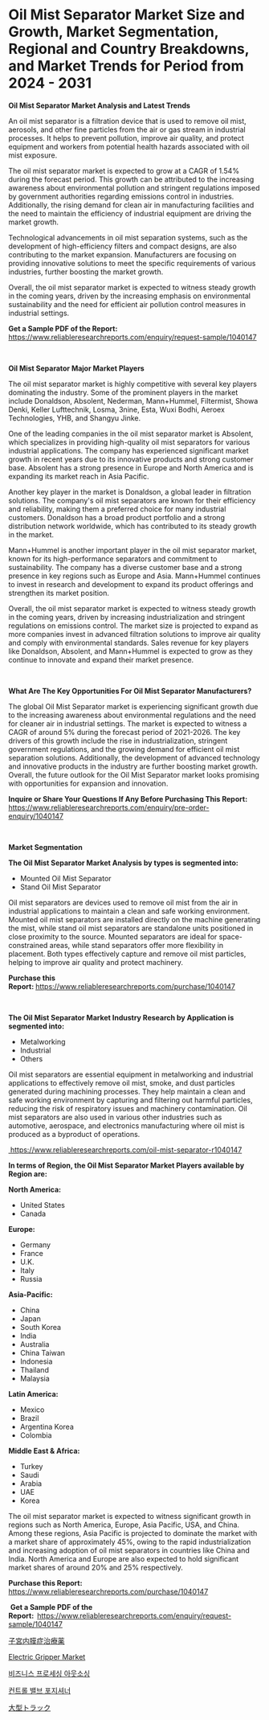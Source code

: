 <p><h1>Oil Mist Separator Market Size and Growth, Market Segmentation, Regional and Country Breakdowns, and Market Trends for Period from 2024 -  2031</h1></p><p><strong>Oil Mist Separator Market Analysis and Latest Trends</strong></p>
<p><p>An oil mist separator is a filtration device that is used to remove oil mist, aerosols, and other fine particles from the air or gas stream in industrial processes. It helps to prevent pollution, improve air quality, and protect equipment and workers from potential health hazards associated with oil mist exposure.</p><p>The oil mist separator market is expected to grow at a CAGR of 1.54% during the forecast period. This growth can be attributed to the increasing awareness about environmental pollution and stringent regulations imposed by government authorities regarding emissions control in industries. Additionally, the rising demand for clean air in manufacturing facilities and the need to maintain the efficiency of industrial equipment are driving the market growth.</p><p>Technological advancements in oil mist separation systems, such as the development of high-efficiency filters and compact designs, are also contributing to the market expansion. Manufacturers are focusing on providing innovative solutions to meet the specific requirements of various industries, further boosting the market growth.</p><p>Overall, the oil mist separator market is expected to witness steady growth in the coming years, driven by the increasing emphasis on environmental sustainability and the need for efficient air pollution control measures in industrial settings.</p></p>
<p><strong>Get a Sample PDF of the Report:&nbsp;</strong> <a href="https://www.reliableresearchreports.com/enquiry/request-sample/1040147">https://www.reliableresearchreports.com/enquiry/request-sample/1040147</a></p>
<p>&nbsp;</p>
<p><strong>Oil Mist Separator Major Market Players</strong></p>
<p><p>The oil mist separator market is highly competitive with several key players dominating the industry. Some of the prominent players in the market include Donaldson, Absolent, Nederman, Mann+Hummel, Filtermist, Showa Denki, Keller Lufttechnik, Losma, 3nine, Esta, Wuxi Bodhi, Aeroex Technologies, YHB, and Shangyu Jinke.</p><p>One of the leading companies in the oil mist separator market is Absolent, which specializes in providing high-quality oil mist separators for various industrial applications. The company has experienced significant market growth in recent years due to its innovative products and strong customer base. Absolent has a strong presence in Europe and North America and is expanding its market reach in Asia Pacific.</p><p>Another key player in the market is Donaldson, a global leader in filtration solutions. The company's oil mist separators are known for their efficiency and reliability, making them a preferred choice for many industrial customers. Donaldson has a broad product portfolio and a strong distribution network worldwide, which has contributed to its steady growth in the market.</p><p>Mann+Hummel is another important player in the oil mist separator market, known for its high-performance separators and commitment to sustainability. The company has a diverse customer base and a strong presence in key regions such as Europe and Asia. Mann+Hummel continues to invest in research and development to expand its product offerings and strengthen its market position.</p><p>Overall, the oil mist separator market is expected to witness steady growth in the coming years, driven by increasing industrialization and stringent regulations on emissions control. The market size is projected to expand as more companies invest in advanced filtration solutions to improve air quality and comply with environmental standards. Sales revenue for key players like Donaldson, Absolent, and Mann+Hummel is expected to grow as they continue to innovate and expand their market presence.</p></p>
<p>&nbsp;</p>
<p><strong>What Are The Key Opportunities For Oil Mist Separator Manufacturers?</strong></p>
<p><p>The global Oil Mist Separator market is experiencing significant growth due to the increasing awareness about environmental regulations and the need for cleaner air in industrial settings. The market is expected to witness a CAGR of around 5% during the forecast period of 2021-2026. The key drivers of this growth include the rise in industrialization, stringent government regulations, and the growing demand for efficient oil mist separation solutions. Additionally, the development of advanced technology and innovative products in the industry are further boosting market growth. Overall, the future outlook for the Oil Mist Separator market looks promising with opportunities for expansion and innovation.</p></p>
<p><strong>Inquire or Share Your Questions If Any Before Purchasing This Report:</strong> <a href="https://www.reliableresearchreports.com/enquiry/pre-order-enquiry/1040147">https://www.reliableresearchreports.com/enquiry/pre-order-enquiry/1040147</a></p>
<p>&nbsp;</p>
<p><strong>Market Segmentation</strong></p>
<p><strong>The Oil Mist Separator Market Analysis by types is segmented into:</strong></p>
<p><ul><li>Mounted Oil Mist Separator</li><li>Stand Oil Mist Separator</li></ul></p>
<p><p>Oil mist separators are devices used to remove oil mist from the air in industrial applications to maintain a clean and safe working environment. Mounted oil mist separators are installed directly on the machine generating the mist, while stand oil mist separators are standalone units positioned in close proximity to the source. Mounted separators are ideal for space-constrained areas, while stand separators offer more flexibility in placement. Both types effectively capture and remove oil mist particles, helping to improve air quality and protect machinery.</p></p>
<p><strong>Purchase this Report:&nbsp;</strong><a href="https://www.reliableresearchreports.com/purchase/1040147">https://www.reliableresearchreports.com/purchase/1040147</a></p>
<p>&nbsp;</p>
<p><strong>The Oil Mist Separator Market Industry Research by Application is segmented into:</strong></p>
<p><ul><li>Metalworking</li><li>Industrial</li><li>Others</li></ul></p>
<p><p>Oil mist separators are essential equipment in metalworking and industrial applications to effectively remove oil mist, smoke, and dust particles generated during machining processes. They help maintain a clean and safe working environment by capturing and filtering out harmful particles, reducing the risk of respiratory issues and machinery contamination. Oil mist separators are also used in various other industries such as automotive, aerospace, and electronics manufacturing where oil mist is produced as a byproduct of operations.</p></p>
<p><a href="https://www.reliableresearchreports.com/oil-mist-separator-r1040147">&nbsp;https://www.reliableresearchreports.com/oil-mist-separator-r1040147</a></p>
<p><strong>In terms of Region, the Oil Mist Separator Market Players available by Region are:</strong></p>
<p>
    <p> <strong> North America: </strong>
        <ul>
            <li>United States</li>
            <li>Canada</li>
        </ul>
        </p> 
    <p> <strong> Europe: </strong>
        <ul>
            <li>Germany</li>
            <li>France</li>
            <li>U.K.</li>
            <li>Italy</li>
            <li>Russia</li>
        </ul>
        </p> 
    <p> <strong> Asia-Pacific: </strong>
        <ul>
            <li>China</li>
            <li>Japan</li>
            <li>South Korea</li>
            <li>India</li>
            <li>Australia</li>
            <li>China Taiwan</li>
            <li>Indonesia</li>
            <li>Thailand</li>
            <li>Malaysia</li>
        </ul>
        </p> 
    <p> <strong> Latin America: </strong>
        <ul>
            <li>Mexico</li>
            <li>Brazil</li>
            <li>Argentina Korea</li>
            <li>Colombia</li>
        </ul>
        </p> 
    <p> <strong> Middle East & Africa: </strong>
        <ul>
            <li>Turkey</li>
            <li>Saudi</li>
            <li>Arabia</li>
            <li>UAE</li>
            <li>Korea</li>
        </ul>
    </p>
    </p>
<p><p>The oil mist separator market is expected to witness significant growth in regions such as North America, Europe, Asia Pacific, USA, and China. Among these regions, Asia Pacific is projected to dominate the market with a market share of approximately 45%, owing to the rapid industrialization and increasing adoption of oil mist separators in countries like China and India. North America and Europe are also expected to hold significant market shares of around 20% and 25% respectively.</p></p>
<p><strong>Purchase this Report: </strong><a href="https://www.reliableresearchreports.com/purchase/1040147">https://www.reliableresearchreports.com/purchase/1040147</a></p>
<p>&nbsp;<strong>Get a Sample PDF of the Report:&nbsp;&nbsp;</strong><a href="https://www.reliableresearchreports.com/enquiry/request-sample/1040147">https://www.reliableresearchreports.com/enquiry/request-sample/1040147</a></p>
<p><strong></strong></p>
<p><p><a href="https://medium.com/@harmonybogan1944/%E5%AD%90%E5%AE%AE%E5%86%85%E8%86%9C%E7%97%87%E8%96%AC%E5%B8%82%E5%A0%B4%E3%81%AE%E8%A6%8F%E6%A8%A1-cagr-%E3%83%88%E3%83%AC%E3%83%B3%E3%83%89-2024-2030-6092629aaaac">子宮内膜症治療薬</a></p><p><a href="https://github.com/dx0328/Market-Research-Report-List-2/blob/main/electric-gripper-market.md">Electric Gripper Market</a></p><p><a href="https://medium.com/@axintepreda1/%EB%B9%84%EC%A6%88%EB%8B%88%EC%8A%A4-%ED%94%84%EB%A1%9C%EC%84%B8%EC%8B%B1-%EC%95%84%EC%9B%83%EC%86%8C%EC%8B%B1-%EC%8B%9C%EC%9E%A5%EC%9D%80-%EC%8B%9C%EC%9E%A5-%EC%A0%90%EC%9C%A0%EC%9C%A8-%EC%8B%9C%EC%9E%A5-%EB%8F%99%ED%96%A5-%EB%B0%8F-%EC%8B%9C%EC%9E%A5-%EC%84%B1%EC%9E%A5%EC%97%90-%EB%8C%80%ED%95%9C-%EC%A0%95%EB%B3%B4%EB%A5%BC-%EC%A0%9C%EA%B3%B5%ED%95%A9%EB%8B%88%EB%8B%A4-3154ae16014f">비즈니스 프로세싱 아웃소싱</a></p><p><a href="https://github.com/xvz497517413/Market-Research-Report-List-1/blob/main/385601819365.md">컨트롤 밸브 포지셔너</a></p><p><a href="https://github.com/mcbeesbxa270/Market-Research-Report-List-1/blob/main/132904720874.md">大型トラック</a></p></p>